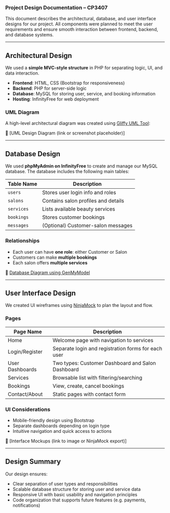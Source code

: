 
### Project Design Documentation – CP3407

This document describes the architectural, database, and user interface designs for our project. All components were planned to meet the user requirements and ensure smooth interaction between frontend, backend, and database systems.

---

## Architectural Design

We used a **simple MVC-style structure** in PHP for separating logic, UI, and data interaction.

- **Frontend**: HTML, CSS (Bootstrap for responsiveness)
- **Backend**: PHP for server-side logic
- **Database**: MySQL for storing user, service, and booking information
- **Hosting**: InfinityFree for web deployment

### UML Diagram

A high-level architectural diagram was created using [Gliffy UML Tool](https://www.gliffy.com/uses/uml-software):

📎 [UML Design Diagram (link or screenshot placeholder)]

---

## Database Design

We used **phpMyAdmin on InfinityFree** to create and manage our MySQL database. The database includes the following main tables:

| Table Name   | Description                          |
|--------------|--------------------------------------|
| `users`      | Stores user login info and roles     |
| `salons`     | Contains salon profiles and details  |
| `services`   | Lists available beauty services      |
| `bookings`   | Stores customer bookings             |
| `messages`   | (Optional) Customer-salon messages   |

### Relationships

- Each user can have **one role**: either Customer or Salon
- Customers can make **multiple bookings**
- Each salon offers **multiple services**

📎 [Database Diagram using GenMyModel](https://www.genmymodel.com/database-diagram-online)

---

## User Interface Design

We created UI wireframes using [NinjaMock](https://ninjamock.com/) to plan the layout and flow.

### Pages

| Page Name         | Description                                           |
|-------------------|-------------------------------------------------------|
| Home              | Welcome page with navigation to services              |
| Login/Register    | Separate login and registration forms for each user  |
| User Dashboards   | Two types: Customer Dashboard and Salon Dashboard     |
| Services          | Browsable list with filtering/searching               |
| Bookings          | View, create, cancel bookings                         |
| Contact/About     | Static pages with contact form                        |

### UI Considerations

- Mobile-friendly design using Bootstrap
- Separate dashboards depending on login type
- Intuitive navigation and quick access to actions

📎 [Interface Mockups (link to image or NinjaMock export)]

---

## Design Summary

Our design ensures:

- Clear separation of user types and responsibilities
- Scalable database structure for storing user and service data
- Responsive UI with basic usability and navigation principles
- Code organization that supports future features (e.g. payments, notifications)

